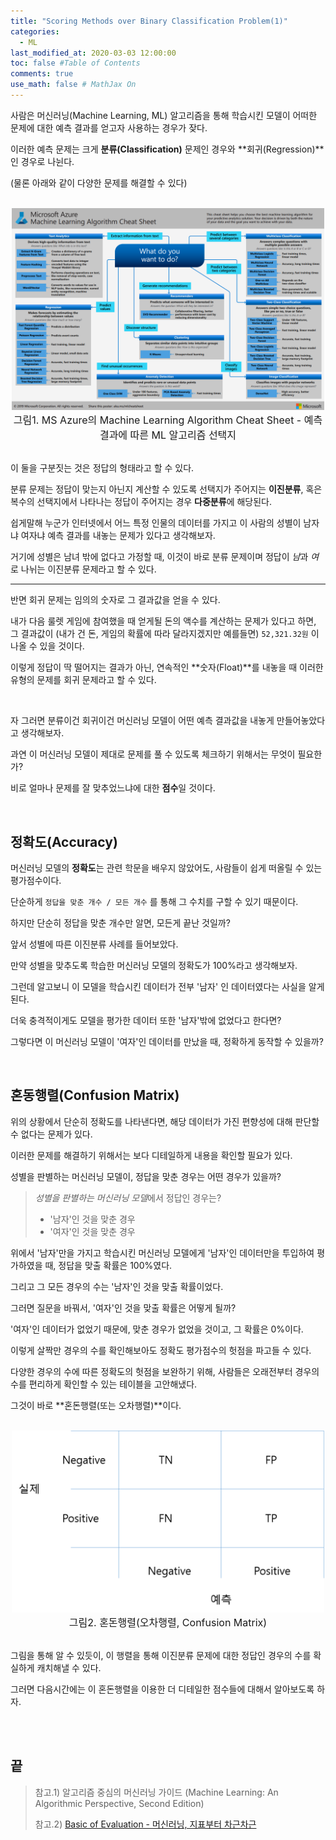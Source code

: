 ```yaml
---
title: "Scoring Methods over Binary Classification Problem(1)"
categories: 
  - ML
last_modified_at: 2020-03-03 12:00:00
toc: false #Table of Contents
comments: true
use_math: false # MathJax On
---
```


사람은 머신러닝(Machine Learning, ML) 알고리즘을 통해 학습시킨 모델이 어떠한 문제에 대한 예측 결과를 얻고자 사용하는 경우가 잦다.

이러한 예측 문제는 크게 **분류(Classification)** 문제인 경우와 **회귀(Regression)**인 경우로 나뉜다.

(물론 아래와 같이 다양한 문제를 해결할 수 있다)

<br>
<center><img src="/assets/images/200303/000.PNG" width="500" ></center>
<center><font size="3em">그림1. MS Azure의 Machine Learning Algorithm Cheat Sheet - 예측 결과에 따른 ML 알고리즘 선택지</font></center>
<br>

이 둘을 구분짓는 것은 정답의 형태라고 할 수 있다.

분류 문제는 정답이 맞는지 아닌지 계산할 수 있도록 선택지가 주어지는 **이진분류**, 혹은 복수의 선택지에서 나타나는 정답이 주어지는 경우 **다중분류**에 해당된다.

쉽게말해 누군가 인터넷에서 어느 특정 인물의 데이터를 가지고 이 사람의 성별이 남자냐 여자냐 예측 결과를 내놓는 문제가 있다고 생각해보자.

거기에 성별은 남녀 밖에 없다고 가정할 때, 이것이 바로 분류 문제이며 정답이 *남*과 *여*로 나뉘는 이진분류 문제라고 할 수 있다.

-----

반면 회귀 문제는 임의의 숫자로 그 결과값을 얻을 수 있다.

내가 다음 룰렛 게임에 참여했을 때 얻게될 돈의 액수를 계산하는 문제가 있다고 하면, 그 결과값이 (내가 건 돈, 게임의 확률에 따라 달라지겠지만 예를들면) `52,321.32원` 이 나올 수 있을 것이다.

이렇게 정답이 딱 떨어지는 결과가 아닌, 연속적인 **숫자(Float)**를 내놓을 때 이러한 유형의 문제를 회귀 문제라고 할 수 있다.

<br>

자 그러면 분류이건 회귀이건 머신러닝 모델이 어떤 예측 결과값을 내놓게 만들어놓았다고 생각해보자.

과연 이 머신러닝 모델이 제대로 문제를 풀 수 있도록 체크하기 위해서는 무엇이 필요한가?

비로 얼마나 문제를 잘 맞추었느냐에 대한 **점수**일 것이다.

<br>

## 정확도(Accuracy)

머신러닝 모델의 **정확도**는 관련 학문을 배우지 않았어도, 사람들이 쉽게 떠올릴 수 있는 평가점수이다.

단순하게 `정답을 맞춘 개수 / 모든 개수` 를 통해 그 수치를 구할 수 있기 때문이다.

하지만 단순히 정답을 맞춘 개수만 알면, 모든게 끝난 것일까?

앞서 성별에 따른 이진분류 사례를 들어보았다.

만약 성별을 맞추도록 학습한 머신러닝 모델의 정확도가 100%라고 생각해보자.

그런데 알고보니 이 모델을 학습시킨 데이터가 전부 '남자' 인 데이터였다는 사실을 알게된다.

더욱 충격적이게도 모델을 평가한 데이터 또한 '남자'밖에 없었다고 한다면?

그렇다면 이 머신러닝 모델이 '여자'인 데이터를 만났을 때, 정확하게 동작할 수 있을까?

<br>

## 혼동행렬(Confusion Matrix)

위의 상황에서 단순히 정확도를 나타낸다면, 해당 데이터가 가진 편향성에 대해 판단할 수 없다는 문제가 있다.

이러한 문제를 해결하기 위해서는 보다 디테일하게 내용을 확인할 필요가 있다.

성별을 판별하는 머신러닝 모델이, 정답을 맞춘 경우는 어떤 경우가 있을까?

>
> *성별을 판별하는 머신러닝 모델*에서 정답인 경우는?
> - '남자'인 것을 맞춘 경우
> - '여자'인 것을 맞춘 경우
>

위에서 '남자'만을 가지고 학습시킨 머신러닝 모델에게 '남자'인 데이터만을 투입하여 평가하였을 때, 정답을 맞출 확률은 100%였다.

그리고 그 모든 경우의 수는 '남자'인 것을 맞출 확률이었다.

그러면 질문을 바꿔서, '여자'인 것을 맞출 확률은 어떻게 될까?

'여자'인 데이터가 없었기 때문에, 맞춘 경우가 없었을 것이고, 그 확률은 0%이다.

이렇게 살짝만 경우의 수를 확인해보아도 정확도 평가점수의 헛점을 파고들 수 있다.

다양한 경우의 수에 따른 정확도의 헛점을 보완하기 위해, 사람들은 오래전부터 경우의 수를 편리하게 확인할 수 있는 테이블을 고안해냈다.

그것이 바로 **혼돈행렬(또는 오차행렬)**이다.

<br>
<center><img src="/assets/images/200303/001.png" width="500" ></center>
<center><font size="3em">그림2. 혼돈행렬(오차행렬, Confusion Matrix) </font></center>
<br>

그림을 통해 알 수 있듯이, 이 행렬을 통해 이진분류 문제에 대한 정답인 경우의 수를 확실하게 캐치해낼 수 있다.

그러면 다음시간에는 이 혼돈행렬을 이용한 더 디테일한 점수들에 대해서 알아보도록 하자.

<br>
<br>

끝
-----

> 참고.1) 알고리즘 중심의 머신러닝 가이드 (Machine Learning: An Algorithmic Perspective, Second Edition)
>
> 참고.2) [Basic of Evaluation - 머신러닝, 지표부터 차근차근](https://subinium.github.io/basic-of-Evaluation/)
